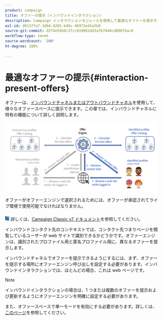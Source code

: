 ```yaml
---
product: campaign
title: オファーの提示（インバウンドインタラクション）
description: Campaign インタラクションモジュールを使用して最適なオファーを提示する方法を説明します
exl-id: d0137fa7-3d04-4205-b49c-46973e45a5b8
source-git-commit: d2f4e54b0c37cc019061dd3a7b7048cd80876ac0
workflow-type: tm+mt
source-wordcount: '200'
ht-degree: 100%

---
```


# 最適なオファーの提示{#interaction-present-offers}

オファーは、[インバウンドチャネルまたはアウトバウンドチャネル](interaction-architecture.md#interaction-types)を使用して、様々なオファースペースに提示できます。この章では、インバウンドチャネルに特有の機能について詳しく説明します。

![](assets/inbound-interactions.png)

オファーがオファーエンジンで選択されるためには、オファーが承認されてライブ環境で使用可能でなければなりません。

![](../assets/do-not-localize/book.png) 詳しくは、[Campaign Classic v7 ドキュメント](https://experienceleague.adobe.com/docs/campaign-classic/using/managing-offers/managing-an-offer-catalog/approving-and-activating-an-offer.html?lang=ja#approving-offer-content)を参照してください。

インバウンドコンタクト先のコンテキストでは、コンタクト先つまりページを閲覧しているユーザーが web サイトで識別できるかどうかです。オファーエンジンは、識別されたプロファイル用と匿名プロファイル用に、異なるオファーを提示します。

インバウンドチャネルでオファーを提示できるようにするには、まず、オファーを提示する場所にオファーエンジン呼び出しを設定する必要があります。インバウンドインタラクションでは、ほとんどの場合、これは web ページです。

>[!NOTE]
>
>インバウンドインタラクションの場合は、1 つまたは複数のオファーを提示および更新するようにオファーエンジンを明確に設定する必要があります。
>
>また、オファースペースで単一モードを有効にする必要があります。詳しくは、[このページ](interaction-offer-spaces.md)を参照してください。
